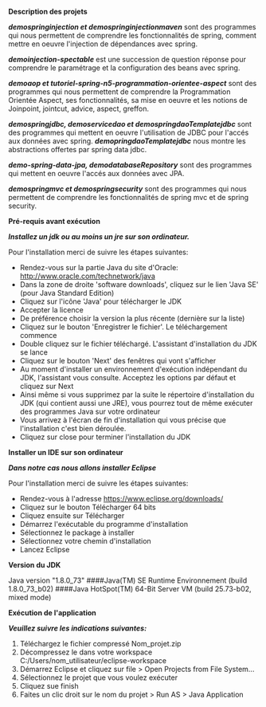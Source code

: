 __Description des projets__

__*demospringinjection et demospringinjectionmaven*__ sont des programmes qui nous permettent de comprendre les fonctionnalités de spring, comment mettre en oeuvre l'injection de dépendances avec spring.

__*demoinjection-spectable*__ est une succession de question réponse pour comprendre le paramétrage et la configuration des beans avec spring.

__*demoaop et tutoriel-spring-n5-programmation-orientee-aspect*__ sont des programmes qui nous permettent de comprendre la Programmation Orientée Aspect, ses fonctionnalités, sa mise en oeuvre et les notions de Joinpoint, jointcut, advice, aspect, greffon.

__*demospringjdbc, demoservicedao et demospringdaoTemplatejdbc*__ sont des programmes qui mettent en oeuvre l'utilisation de JDBC pour l'accés aux données avec spring. __*demopringdaoTemplatejdbc*__ nous montre les abstractions offertes par spring data jdbc.

__*demo-spring-data-jpa, demodatabaseRepository*__ sont des programmes qui mettent en oeuvre l'accés aux données avec JPA.

__*demospringmvc et demospringsecurity*__ sont des programmes qui nous permettent de comprendre les fonctionnalités de spring mvc et de spring security.  

__Pré-requis avant exécution__

__*Installez un jdk ou au moins un jre sur son ordinateur.*__

Pour l'installation merci de suivre les étapes suivantes:
* Rendez-vous sur la partie Java du site d'Oracle: http://www.oracle.com/technetwork/java
* Dans la zone de droite 'software downloads', cliquez sur le lien 'Java SE' (pour Java Standard Edition)
* Cliquez sur l'icône 'Java' pour télécharger le JDK
* Accepter la licence
* De préférence choisir la version la plus récente (dernière sur la liste)
* Cliquez sur le bouton 'Enregistrer le fichier'. Le téléchargement commence
* Double cliquez sur le fichier téléchargé. L'assistant d'installation du JDK se lance
* Cliquez sur le bouton 'Next' des fenêtres qui vont s'afficher
* Au moment d'installer un environnement d'exécution indépendant du JDK, l'assistant vous consulte. Acceptez les options par défaut et cliquez sur Next
* Ainsi même si vous supprimez par la suite le répertoire d'installation du JDK (qui contient aussi une JRE), vous pourrez tout de même exécuter des programmes Java sur votre ordinateur
* Vous arrivez à l'écran de fin d'installation qui vous précise que l'installation c'est bien déroulée.
* Cliquez sur close pour terminer l'installation du JDK

__Installer un IDE sur son ordinateur__
 
__*Dans notre cas nous allons installer Eclipse*__

Pour l'installation merci de suivre les étapes suivantes:
* Rendez-vous à l'adresse https://www.eclipse.org/downloads/
* Cliquez sur le bouton Télécharger 64 bits
* Cliquez ensuite sur Télécharger
* Démarrez l'exécutable du programme d'installation
* Sélectionnez le package à installer
* Sélectionnez votre chemin d'installation
* Lancez Eclipse 

__Version du JDK__

Java version "1.8.0_73"  ####Java(TM) SE Runtime Environnement (build 1.8.0_73_b02)  ####Java HotSpot(TM) 64-Bit Server VM (build 25.73-b02, mixed mode)

__Exécution de l'application__

__*Veuillez suivre les indications suivantes:*__
1. Téléchargez le fichier compressé Nom_projet.zip
2. Décompressez le dans votre workspace C:/Users/nom_utilisateur/eclipse-workspace
3. Démarrez Eclipse et cliquez sur file > Open Projects from File System...
4. Sélectionnez le projet que vous voulez exécuter
5. Cliquez sue finish
6. Faites un clic droit sur le nom du projet > Run AS > Java Application
